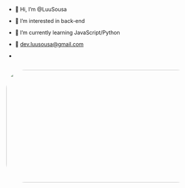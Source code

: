 - 👋 Hi, I’m @LuuSousa
- 👀 I’m interested in  back-end 
- 🌱 I’m currently learning JavaScript/Python
- 📧 dev.luusousa@gmail.com

- </div>
 
 ##
 
<div align="center" > 

<img align="leaft" alt="Gif" height="300" width="1000" style="border-radius:50px;"  src="https://c.tenor.com/YG_Jz4QQFNIAAAAC/pixel-art-room.gif">

</div>
